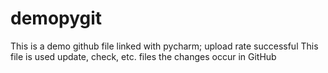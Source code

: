 # demopygit
This is a demo github file linked with pycharm; upload rate successful
This file is used update, check, etc. files the changes occur in GitHub
